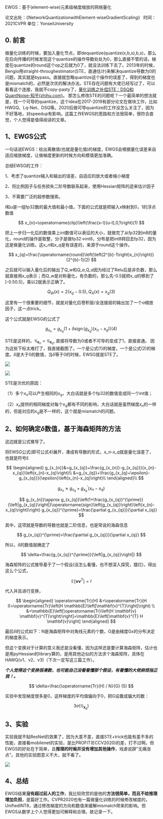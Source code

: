 EWGS：基于(element-wise)元素级梯度缩放的网络量化

论文出处：《NetworkQuantizationwithElement-wiseGradientScaling》
时间：2021CVPR
单位：YonseiUniversity

## 0. 前言

做量化训练的时候，要加入量化节点，即dequantize(quantize(x,b,s),b,s)，那么在后向传播的时候发现这个quantize的操作导数处处为0，那么直接不管的话，梯度在quantize的round这个op之后就为0了，就没法训练下去了。2013年的时候，Bengio用straight-throughestimator(STE，直通估计)来解决quantize导数为0的问题，其实就是bypass。直接就忽略quantize这个操作的误差了，得到的梯度也是mismatch的，必然是次优的解决办法。STE存在问题有大佬已经写过了，可以看看这个连接，我就不copy-pasty了，[量化训练之补偿STE：DSQ和QuantNoise-知乎(zhihu.com)](https://zhuanlan.zhihu.com/p/412957105)。
那怎么修改STE的问题呢？一个最简单的想法就是，找一个可导的quantize，这个idea在2017-2019有部分论文在做块工作，比如HWGQ、Lq-Net、DSQ等。2020后做可导quantize的工作没怎么关注了，因为不好落地，对speedup有影响。这篇工作EWGS的思路和方法很简单，很符合直觉，个人觉得是值得阅读的文章。

## 1、EWGS公式

一句话说EWGS：给出离散值(也就是量化值)的梯度，EWGS会根据量化误差来自适应缩放梯度，让做梯度更新的时候方向和模值更加准确。

总结EWSG的工作：

1、考虑了quantize输入和输出的误差，自适应的放大或者缩小梯度

2、将比例因子与任务损失二阶导数联系起来，使用Hessian矩阵的迹来估计因子

3、不需要广泛的超参数搜索。

*l*和*u*是一组fp32数的最大值和最小值，下面的公式就是把输入x映射到0，1的浮点数值

$$
x_{n}=\operatorname{clip}\left(\frac{x-l}{u-l},0,1\right)(1)
$$

把上一步归一化后的数值乘上int数值可以表征的大小，就做完了从fp32到in8的量化，round的操作是取整，分子是做fp32->int8，分布是把int8转回去fp32，因为这是做量化训练。这*x_n*和*x_q*是有误差的，来源于round这个操作。


$$
x_{q}=\frac{\operatorname{round}\left(\left(2^{b}-1\right)x_{n}\right)}{2^{b}-1}(2)
$$

之后就可以输入量化后的输出了*Q_w*和*Q_a*,*Q_a*因为经过了Relu后是非负数，那么就直接用*x_q*表示；而*Q_w*是对称量化，有负数的，那么先-0.5就把*x_q*的移到了[-0.50.5]，乘以2就表示正确了。

$$
Q_{W}(x)=2\left(x_{q}-0.5\right),Q_{A}(x)=x_{q}(3)
$$

这里有一个很重要的细节，就是对量化后卷积层/全连接层的输出加了一个*α*缩放因子，这一点trick。

这个公式就是EWSG的公式了

$$
g_{x_{n}}=g_{x_{q}}\left(1+\delta\operatorname{sign}\left(g_{x_{q}}\right)\left(x_{n}-x_{q}\right)\right)(4)
$$

STE是这样的，$\mathcal{G}_{\mathbf{x}_{n}}=\mathcal{G}_{\mathbf{x}_{q}}$, 直接将导数为0或者不可导的变成了1，直接直通。
因为这些下标太难打了，我直接截图了。一个是公式(1)的梯度，一个是公式(2)的梯度。*δ*是大于0的数值，当*δ*等于0的时候，EWSG就是STE了。

![](https://img-blog.csdnimg.cn/8ade404b1cf54e66a0aeb813a0890439.png)

![](https://img-blog.csdnimg.cn/0a43d25b824b4a1fb5b8e66d3d7a3f46.png)

STE是次优的原因：

（1）多个$x_n$可以产生相同的$x_q$，大白话就是多个fp32的数值变成同一个int值；

（2）$x_n$提供的相同梯度对每个$x_q$都有不同的影响，大白话就是虽然梯度$x_n$的一样的，但是对应的$x_q$是不一样的，这个就是mismatch的问题。



## 2、如何确定*δ*数值，基于海森矩阵的方法

这边就是公式推导了。

将EWSG公式(即可公式4)展开，凑成有导数的形式，*x_n*-*x_q*就是量化误差了，也就是符号ℇ

$$
\begin{aligned}
g_{x_{n}}&=g_{x_{q}}+\frac{g_{x_{n}}-g_{x_{q}}}{x_{n}-x_{q}}\left(x_{n}-x_{q}\right)\\
&=g_{x_{q}}+\frac{g_{x_{q}+\epsilon}-g_{x_{q}}}{\epsilon}\left(x_{n}-x_{q}\right)\\
\end{aligned}\\
$$

$$
g_{x_{n}}\approx g_{x_{q}}+g_{x_{q}}^{\prime}\left(x_{n}-x_{q}\right)
$$

$$
g_{x_{n}}\approx g_{x_{q}}\left(1+\frac{g_{x_{q}}^{\prime}}{\left|g_{x_{q}}\right|}\operatorname{sign}\left(g_{x_{q}}\right)\left(x_{n}-x_{q}\right)\right)
g_{x_{q}}^{\prime}=\frac{\partial g_{x_{q}}}{\partial x_{q}}
$$

其中，这项就是导数的导数也就是二阶信息，也是常说的海森信息

$$
g_{x_{q}}^{\prime}=\frac{\partial g_{x_{q}}}{\partial x_{q}}
$$

所以，*δ*的数值就确定了

$$
\delta=\frac{g_{x_{q}}^{\prime}}{\left|g_{x_{q}}\right|}
$$

海森矩阵的公式推导基于了一个假设(没怎么看懂，也不想深入探究，摆烂)，得出这么个公式，

$$
\mathbb{E}\left[\mathbf{v} \mathbf{v}^{T}\right]=I
$$

代入并且进行变换，   

$$
\begin{aligned}
\operatorname{Tr}(H) &=\operatorname{Tr}(H I)=\operatorname{Tr}\left(H \mathbb{E}\left[\mathbf{v}^{T}\right]\right) \\
&=\mathbb{E}\left[\operatorname{Tr}\left(H \mathbf{v} \mathbf{v}^{T}\right)\right]=\mathbb{E}\left[\mathbf{v}^{T} H \mathbf{v}\right]
\end{aligned}
$$

最后*δ*的公式如下：N是海森矩阵中对角线元素的个数，G是由梯度Gx的分布决定的梯度表示。   

但这个变换对于计算的意义我还是没看懂，因为这样还是要计算海森矩阵，估计也是用pyHessian的library算的，是用其他近似的方法求个海森矩阵，具体在HAWQ(v1、v2、v3)（下次一定写这三篇工作）。 

***个人觉得这个变换很凑数，也可能自己没看看懂那个假设，有看懂的大佬麻烦指正我！。***

$$
\delta=\frac{\operatorname{Tr}(H) / N}{G} (5)
$$

实验中发现梯度很多是0，这样梯度的平均值偏向于0，把G设置成偏大的数：   

$$
3 \sigma\left(\mathcal{G}_{\mathbf{x}_{q}}\right)
$$

## 3、实验

实验我就不贴ResNet的效果了，因为大差不差，直接STE+trick也能有差不多的性能，直接看mobilenet的实验，是比PROFIT(ECCV2020)的差，打不过啊。但EWGS的好处在于简单，且**推理的时候并没有增加其他操作**，戏虐说辞"无痛涨点"。其他的实验图意义不大，就不看了。

![](https://img-blog.csdnimg.cn/b1d48f1c8f9f43e083f3ff8542f30f55.png)



## 4、总结

EWGS结果**没有超过前人的工作**，我比较欣赏的是他的**方法很简单，而且不给推理增加负担**，是篇好工作。CVPR2020也有一篇做量化训练的时候修改梯度的，UnifiedINT8，通过修改梯度的方向和数值来缓解mismatch带来的影响。但EWGS从数学上个人觉得更加可解释和合理。故记录一下。
